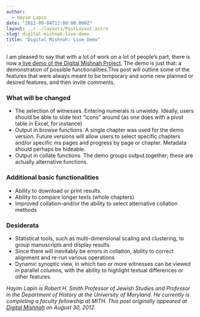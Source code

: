 ```yaml
---
author:
  - Hayim Lapin
date: "2012-09-04T12:00:00.000Z"
layout: ../../layouts/PostLayout.astro
slug: digital-mishnah-live-demo
title: "Digital Mishnah: Live Demo"
---
```


I am pleased to say that with a lot of work on a lot of people’s part, there is now a[ live demo of the Digital Mishnah Project](http://www.digitalmishnah.org/demo/). The demo is just that: a demonstration of possible functionalities.This post will outline some of the features that were always meant to be temporary and some new planned or desired features, and then invite comments.

### What will be changed

- The selection of witnesses. Entering numerals is unwieldy. Ideally, users should be able to slide text “icons” around (as one does with a pivot table in Excel, for instance)
- Output in browse functions. A single chapter was used for the demo version. Future versions will allow users to select specific chapters and/or specific ms pages and progress by page or chapter. Metadata should perhaps be hideable.
- Output in collate functions. The demo groups output together; these are actually alternative functions.

### Additional basic functionalities

- Ability to download or print results.
- Ability to compare longer texts (whole chapters)
- Improved collation–and/or the ability to select alternative collation methods

### Desiderata

- Statistical tools, such as multi-dimensional scaling and clustering, to group manuscripts and display results
- Since there will inevitably be errors in collation, ability to correct alignment and re-run various operations
- Dynamic synoptic view, in which two or more witnesses can be viewed in parallel columns, with the ability to highlight textual differences or other features.

_Hayim Lapin is Robert H. Smith Professor of Jewish Studies and Professor in the Department of History at the University of Maryland. He currently is completing a faculty fellowship at MITH. This post originally appeared at [Digital Mishnah](http://www.digitalmishnah.org/uncategorized/live-demo/) on August 30, 2012._
